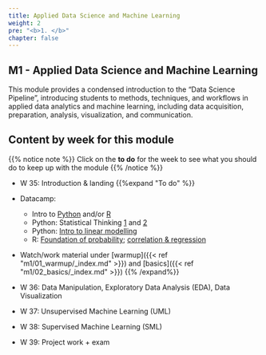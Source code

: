 ```yaml
---
title: Applied Data Science and Machine Learning
weight: 2
pre: "<b>1. </b>"
chapter: false
---
```


## M1 - Applied Data Science and Machine Learning

This module provides a condensed introduction to the “Data Science Pipeline”, introducing students to methods, techniques, and workflows in applied data analytics and machine learning, including data acquisition, preparation, analysis, visualization, and communication.

## Content by week for this module

{{% notice note %}}
Click on the **to do** for the week to see what you should do to keep up with the module 
{{% /notice %}}

* W 35: Introduction & landing
{{%expand "To do" %}}
* Datacamp: 
   * Intro to [Python](https://learn.datacamp.com/courses/intro-to-python-for-data-science) and/or [R](https://learn.datacamp.com/courses/free-introduction-to-r)
   * Python: Statistical Thinking [1](https://learn.datacamp.com/courses/statistical-thinking-in-python-part-1) and [2](https://learn.datacamp.com/courses/statistical-thinking-in-python-part-2)
   * Python: [Intro to linear modelling](https://learn.datacamp.com/courses/introduction-to-linear-modeling-in-python)
   * R: [Foundation of probability](https://learn.datacamp.com/courses/foundations-of-probability-in-r); [correlation & regression](https://learn.datacamp.com/courses/correlation-and-regression-in-r)
* Watch/work material under [warmup]({{< ref "m1/01_warmup/_index.md" >}}) and [basics]({{< ref "m1/02_basics/_index.md" >}})
{{% /expand%}}



* W 36: Data Manipulation, Exploratory Data Analysis (EDA), Data Visualization
* W 37: Unsupervised Machine Learning (UML)
* W 38: Supervised Machine Learning (SML)
* W 39: Project work + exam
